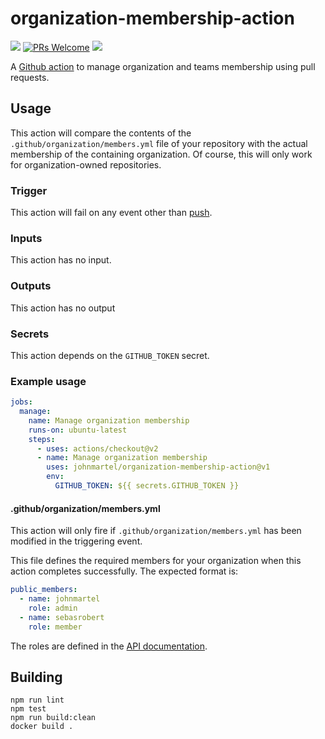# organization-membership-action

[![](https://github.com/johnmartel/organization-membership-action/workflows/Build%20and%20test/badge.svg)](https://github.com/johnmartel/organization-membership-action/actions?query=workflow%3A%22Build+and+test%22)
[![PRs Welcome](https://img.shields.io/badge/PRs-welcome-brightgreen.svg?style=flat-square)](http://makeapullrequest.com)
[![](https://api.dependabot.com/badges/status?host=github&repo=johnmartel/organization-membership-action)](https://dependabot.com)

A [Github action](https://github.com/features/actions) to manage organization and teams membership using pull requests.


## Usage

This action will compare the contents of the `.github/organization/members.yml` file of your repository with the actual
membership of the containing organization. Of course, this will only work for organization-owned repositories.

### Trigger

This action will fail on any event other than [push](https://help.github.com/en/actions/reference/events-that-trigger-workflows#push-event-push).

### Inputs

This action has no input.

### Outputs

This action has no output

### Secrets

This action depends on the `GITHUB_TOKEN` secret.

### Example usage

```yaml
jobs:
  manage:
    name: Manage organization membership
    runs-on: ubuntu-latest
    steps:
      - uses: actions/checkout@v2
      - name: Manage organization membership
        uses: johnmartel/organization-membership-action@v1
        env:
          GITHUB_TOKEN: ${{ secrets.GITHUB_TOKEN }}
```

#### .github/organization/members.yml

This action will only fire if `.github/organization/members.yml` has been modified in the triggering event.

This file defines the required members for your organization when this action completes successfully. The expected
format is:

```yaml
public_members:
  - name: johnmartel
    role: admin
  - name: sebasrobert
    role: member
```

The roles are defined in the [API documentation](https://developer.github.com/v3/orgs/members/#parameters-1).

## Building

```shell script
npm run lint
npm test
npm run build:clean
docker build .
```
